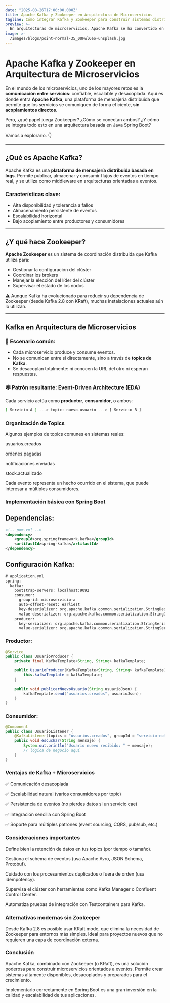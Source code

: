 ```yaml
---
date: "2025-08-26T17:00:00.000Z"
title: Apache Kafka y Zookeeper en Arquitectura de Microservicios
tagline: Cómo integrar Kafka y Zookeeper para construir sistemas distribuidos robustos y escalables
preview: >-
  En arquitecturas de microservicios, Apache Kafka se ha convertido en el estándar para comunicación asíncrona y desacoplada. Aprende cómo Kafka y Zookeeper trabajan juntos y cómo puedes implementarlos en tu ecosistema Spring Boot.
image: >-
  /images/blogs/point-normal-35_0UPwl6eo-unsplash.jpg
---
```

# Apache Kafka y Zookeeper en Arquitectura de Microservicios

En el mundo de los microservicios, uno de los mayores retos es la **comunicación entre servicios**: confiable, escalable y desacoplada. Aquí es donde entra **Apache Kafka**, una plataforma de mensajería distribuida que permite que los servicios se comuniquen de forma eficiente, **sin acoplamientos directos**.

Pero, ¿qué papel juega Zookeeper? ¿Cómo se conectan ambos? ¿Y cómo se integra todo esto en una arquitectura basada en Java Spring Boot?

Vamos a explorarlo. 👇

---

## ¿Qué es Apache Kafka?

Apache Kafka es una **plataforma de mensajería distribuida basada en logs**. Permite publicar, almacenar y consumir flujos de eventos en tiempo real, y se utiliza como middleware en arquitecturas orientadas a eventos.

### Características clave:

- Alta disponibilidad y tolerancia a fallos  
- Almacenamiento persistente de eventos  
- Escalabilidad horizontal  
- Bajo acoplamiento entre productores y consumidores

---

## ¿Y qué hace Zookeeper?

**Apache Zookeeper** es un sistema de coordinación distribuida que Kafka utiliza para:

- Gestionar la configuración del clúster  
- Coordinar los brokers  
- Manejar la elección del líder del clúster  
- Supervisar el estado de los nodos

⚠️ Aunque Kafka ha evolucionado para reducir su dependencia de Zookeeper (desde Kafka 2.8 con KRaft), muchas instalaciones actuales aún lo utilizan.

---

## Kafka en Arquitectura de Microservicios

### 🧩 Escenario común:

- Cada microservicio produce y consume eventos.  
- No se comunican entre sí directamente, sino a través de **topics de Kafka**.  
- Se desacoplan totalmente: ni conocen la URL del otro ni esperan respuestas.

### 🕸 Patrón resultante: **Event-Driven Architecture (EDA)**

Cada servicio actúa como **productor**, **consumidor**, o ambos:

```bash
[ Servicio A ] ---> topic: nuevo-usuario ---> [ Servicio B ]
```

### Organización de Topics

Algunos ejemplos de topics comunes en sistemas reales:

usuarios.creados

ordenes.pagadas

notificaciones.enviadas

stock.actualizado

Cada evento representa un hecho ocurrido en el sistema, que puede interesar a múltiples consumidores.

### Implementación básica con Spring Boot
## Dependencias:
```xml
<!-- pom.xml -->
<dependency>
    <groupId>org.springframework.kafka</groupId>
    <artifactId>spring-kafka</artifactId>
</dependency>
```
## Configuración Kafka:
```xml
# application.yml
spring:
  kafka:
    bootstrap-servers: localhost:9092
    consumer:
      group-id: microservicio-a
      auto-offset-reset: earliest
      key-deserializer: org.apache.kafka.common.serialization.StringDeserializer
      value-deserializer: org.apache.kafka.common.serialization.StringDeserializer
    producer:
      key-serializer: org.apache.kafka.common.serialization.StringSerializer
      value-serializer: org.apache.kafka.common.serialization.StringSerializer
```
### Productor:
```java
@Service
public class UsuarioProducer {
    private final KafkaTemplate<String, String> kafkaTemplate;

    public UsuarioProducer(KafkaTemplate<String, String> kafkaTemplate) {
        this.kafkaTemplate = kafkaTemplate;
    }

    public void publicarNuevoUsuario(String usuarioJson) {
        kafkaTemplate.send("usuarios.creados", usuarioJson);
    }
}

```
### Consumidor:
```java
@Component
public class UsuarioListener {
    @KafkaListener(topics = "usuarios.creados", groupId = "servicio-notificaciones")
    public void escuchar(String mensaje) {
        System.out.println("Usuario nuevo recibido: " + mensaje);
        // lógica de negocio aquí
    }
}
```
### Ventajas de Kafka + Microservicios

✅ Comunicación desacoplada

✅ Escalabilidad natural (varios consumidores por topic)

✅ Persistencia de eventos (no pierdes datos si un servicio cae)

✅ Integración sencilla con Spring Boot

✅ Soporte para múltiples patrones (event sourcing, CQRS, pub/sub, etc.)

### Consideraciones importantes

Define bien la retención de datos en tus topics (por tiempo o tamaño).

Gestiona el schema de eventos (usa Apache Avro, JSON Schema, Protobuf).

Cuidado con los procesamientos duplicados o fuera de orden (usa idempotency).

Supervisa el clúster con herramientas como Kafka Manager o Confluent Control Center.

Automatiza pruebas de integración con Testcontainers para Kafka.

### Alternativas modernas sin Zookeeper

Desde Kafka 2.8 es posible usar KRaft mode, que elimina la necesidad de Zookeeper para entornos más simples. Ideal para proyectos nuevos que no requieren una capa de coordinación externa.

### Conclusión

Apache Kafka, combinado con Zookeeper (o KRaft), es una solución poderosa para construir microservicios orientados a eventos. Permite crear sistemas altamente disponibles, desacoplados y preparados para el crecimiento.

Implementarlo correctamente en Spring Boot es una gran inversión en la calidad y escalabilidad de tus aplicaciones.